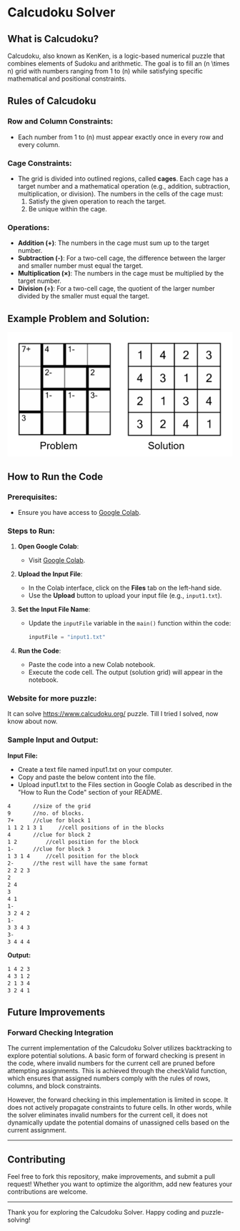# Calcudoku Solver

## What is Calcudoku?

Calcudoku, also known as KenKen, is a logic-based numerical puzzle that combines elements of Sudoku and arithmetic. The goal is to fill an \(n \times n\) grid with numbers ranging from 1 to \(n\) while satisfying specific mathematical and positional constraints.

## Rules of Calcudoku

### Row and Column Constraints:
- Each number from 1 to \(n\) must appear exactly once in every row and every column.

### Cage Constraints:
- The grid is divided into outlined regions, called **cages**. Each cage has a target number and a mathematical operation (e.g., addition, subtraction, multiplication, or division). The numbers in the cells of the cage must:
  1. Satisfy the given operation to reach the target.
  2. Be unique within the cage.

### Operations:
- **Addition (+)**: The numbers in the cage must sum up to the target number.
- **Subtraction (-)**: For a two-cell cage, the difference between the larger and smaller number must equal the target.
- **Multiplication (×)**: The numbers in the cage must be multiplied by the target number.
- **Division (÷)**: For a two-cell cage, the quotient of the larger number divided by the smaller must equal the target.

## Example Problem and Solution:

![Calcudoku Example](img.png)


## How to Run the Code

### Prerequisites:
- Ensure you have access to [Google Colab](https://colab.research.google.com/).

### Steps to Run:
1. **Open Google Colab**:
   - Visit [Google Colab](https://colab.research.google.com/).

2. **Upload the Input File**:
   - In the Colab interface, click on the **Files** tab on the left-hand side.
   - Use the **Upload** button to upload your input file (e.g., `input1.txt`).

3. **Set the Input File Name**:
   - Update the `inputFile` variable in the `main()` function within the code:
     ```python
     inputFile = "input1.txt"
     ```

4. **Run the Code**:
   - Paste the code into a new Colab notebook.
   - Execute the code cell. The output (solution grid) will appear in the notebook.

### Website for more puzzle:
It can solve https://www.calcudoku.org/  puzzle. Till I tried I solved, now know about now.

### Sample Input and Output:
**Input File:**
- Create a text file named input1.txt on your computer.
- Copy and paste the below content into the file.
- Upload input1.txt to the Files section in Google Colab as described in the "How to Run the Code" section of your README.
```
4  		//size of the grid
9 		//no. of blocks. 
7+ 		//clue for block 1
1 1 2 1 3 1 	//cell positions of in the blocks
4 		//clue for block 2
1 2 		//cell position for the block
1-		//clue for block 3
1 3 1 4 	//cell position for the block
2-		//the rest will have the same format
2 2 2 3
2
2 4
3
4 1
1-
3 2 4 2
1-
3 3 4 3
3-
3 4 4 4

```

**Output:**
```
1 4 2 3
4 3 1 2
2 1 3 4
3 2 4 1
```

## Future Improvements

### Forward Checking Integration

The current implementation of the Calcudoku Solver utilizes backtracking to explore potential solutions. A basic form of forward checking is present in the code, where invalid numbers for the current cell are pruned before attempting assignments. This is achieved through the checkValid function, which ensures that assigned numbers comply with the rules of rows, columns, and block constraints.

However, the forward checking in this implementation is limited in scope. It does not actively propagate constraints to future cells. In other words, while the solver eliminates invalid numbers for the current cell, it does not dynamically update the potential domains of unassigned cells based on the current assignment.

---

## Contributing

Feel free to fork this repository, make improvements, and submit a pull request! Whether you want to optimize the algorithm, add new features your contributions are welcome.

---

Thank you for exploring the Calcudoku Solver. Happy coding and puzzle-solving!
